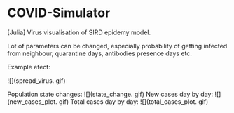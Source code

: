 # COVID-Simulator
[Julia] Virus visualisation of SIRD epidemy model.

Lot of parameters can be changed, especially probability of getting infected from neighbour, quarantine days, antibodies presence days etc.

Example efect:

![](spread_virus. gif)

Population state changes:
![](state_change. gif)
New cases day by day:
![](new_cases_plot. gif)
Total cases day by day:
![](total_cases_plot. gif)
